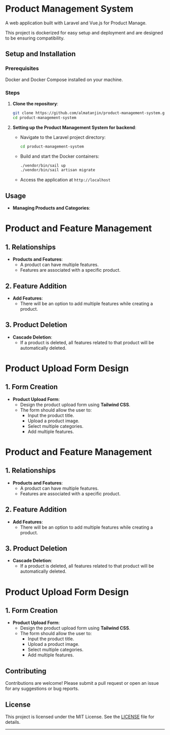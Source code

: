 # Product Management System 
 
A web application built with Laravel and Vue.js for Product Manage.
 
This project is dockerized for easy setup and deployment and are designed to be ensuring compatibility.
 
## Setup and Installation
 
### Prerequisites
Docker and Docker Compose installed on your machine.
 
### Steps
1. **Clone the repository**:
   ```bash
   git clone https://github.com/almatanjin/product-management-system.git
   cd product-management-system
   ```
 
2. **Setting up the Product Management System for backend**:
   - Navigate to the Laravel project directory:
     ```bash
     cd product-management-system
     ```
   - Build and start the Docker containers:
     ```bash
     ./vendor/bin/sail up
     ./vendor/bin/sail artisan migrate
     ```
   - Access the application at `http://localhost`
 
## Usage
 
- **Managing Products and Categories**:
# Product and Feature Management

## 1. Relationships

- **Products and Features**:
  - A product can have multiple features.
  - Features are associated with a specific product.

## 2. Feature Addition

- **Add Features**:
  - There will be an option to add multiple features while creating a product.

## 3. Product Deletion

- **Cascade Deletion**:
  - If a product is deleted, all features related to that product will be automatically deleted.

# Product Upload Form Design

## 1. Form Creation

- **Product Upload Form**:
  - Design the product upload form using **Tailwind CSS**.
  - The form should allow the user to:
    - Input the product title.
    - Upload a product image.
    - Select multiple categories.
    - Add multiple features.


# Product and Feature Management

## 1. Relationships

- **Products and Features**:
  - A product can have multiple features.
  - Features are associated with a specific product.

## 2. Feature Addition

- **Add Features**:
  - There will be an option to add multiple features while creating a product.

## 3. Product Deletion

- **Cascade Deletion**:
  - If a product is deleted, all features related to that product will be automatically deleted.

# Product Upload Form Design

## 1. Form Creation

- **Product Upload Form**:
  - Design the product upload form using **Tailwind CSS**.
  - The form should allow the user to:
    - Input the product title.
    - Upload a product image.
    - Select multiple categories.
    - Add multiple features.

## Contributing
 
Contributions are welcome! Please submit a pull request or open an issue for any suggestions or bug reports.
 
## License
 
This project is licensed under the MIT License. See the [LICENSE](LICENSE) file for details.
 
---
